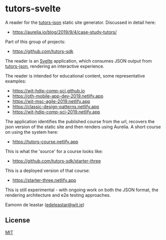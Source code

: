 # tutors-svelte

A reader for the [tutors-json](https://github.com/tutors-sdk/tutors-json) static site generator. Discussed in detail here:

- <https://aurelia.io/blog/2019/9/4/case-study-tutors/>

Part of this group of projects:

- <https://github.com/tutors-sdk>

The reader is an [Svelte](https://svelte.dev/) application, which consumes JSON output from [tutors-json](https://github.com/tutors-sdk/tutors-json), rendering an interactive experience.

The reader is intended for educational content, some representative examples:

- <https://wit-hdip-comp-sci.github.io>
- <https://oth-mobile-app-dev-2019.netlify.app>
- <https://wit-msc-agile-2019.netlify.app>
- <https://classic-design-patterns.netlify.app>
- <https://wit-hdip-comp-sci-2019.netlify.app>

The application identifies the published course from the url, recovers the json version of the static site and then renders using Aurelia. A short course on using the system here:

- <https://tutors-course.netlify.app>

This is what the 'source' for a course looks like:

- <https://github.com/tutors-sdk/starter-three>

This is a deployed version of that course:

- <https://starter-three.netlify.app>

This is still experimental - with ongoing work on both the JSON format, the rendering architecture and e2e testing approaches.

Eamonn de leastar (edeleastar@wit.ie)

## License

[MIT](https://github.com/atom/atom/blob/master/LICENSE.md)

